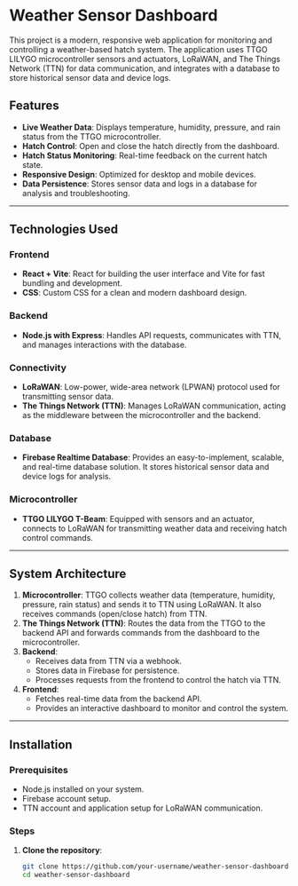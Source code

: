 # Weather Sensor Dashboard

This project is a modern, responsive web application for monitoring and controlling a weather-based hatch system. The application uses TTGO LILYGO microcontroller sensors and actuators, LoRaWAN, and The Things Network (TTN) for data communication, and integrates with a database to store historical sensor data and device logs. 

## Features

- **Live Weather Data**: Displays temperature, humidity, pressure, and rain status from the TTGO microcontroller.
- **Hatch Control**: Open and close the hatch directly from the dashboard.
- **Hatch Status Monitoring**: Real-time feedback on the current hatch state.
- **Responsive Design**: Optimized for desktop and mobile devices.
- **Data Persistence**: Stores sensor data and logs in a database for analysis and troubleshooting.

---

## Technologies Used

### Frontend
- **React + Vite**: React for building the user interface and Vite for fast bundling and development.
- **CSS**: Custom CSS for a clean and modern dashboard design.

### Backend
- **Node.js with Express**: Handles API requests, communicates with TTN, and manages interactions with the database.

### Connectivity
- **LoRaWAN**: Low-power, wide-area network (LPWAN) protocol used for transmitting sensor data.
- **The Things Network (TTN)**: Manages LoRaWAN communication, acting as the middleware between the microcontroller and the backend.

### Database
- **Firebase Realtime Database**: Provides an easy-to-implement, scalable, and real-time database solution. It stores historical sensor data and device logs for analysis.

### Microcontroller
- **TTGO LILYGO T-Beam**: Equipped with sensors and an actuator, connects to LoRaWAN for transmitting weather data and receiving hatch control commands.

---

## System Architecture

1. **Microcontroller**: TTGO collects weather data (temperature, humidity, pressure, rain status) and sends it to TTN using LoRaWAN. It also receives commands (open/close hatch) from TTN.
2. **The Things Network (TTN)**: Routes the data from the TTGO to the backend API and forwards commands from the dashboard to the microcontroller.
3. **Backend**:
   - Receives data from TTN via a webhook.
   - Stores data in Firebase for persistence.
   - Processes requests from the frontend to control the hatch via TTN.
4. **Frontend**:
   - Fetches real-time data from the backend API.
   - Provides an interactive dashboard to monitor and control the system.

---

## Installation

### Prerequisites
- Node.js installed on your system.
- Firebase account setup.
- TTN account and application setup for LoRaWAN communication.

### Steps
1. **Clone the repository**:
   ```bash
   git clone https://github.com/your-username/weather-sensor-dashboard.git
   cd weather-sensor-dashboard
